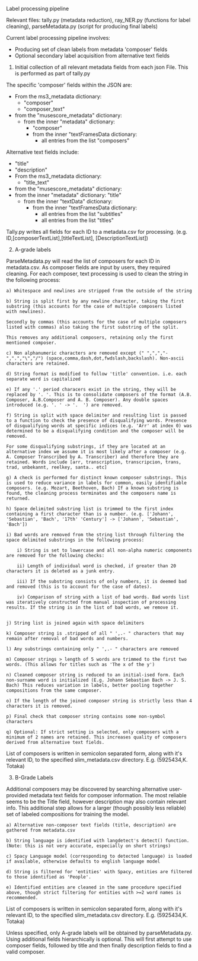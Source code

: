 Label processing pipeline

Relevant files: tally.py (metadata reduction), ray_NER.py (functions for label cleaning), parseMetadata.py (script for producing final labels)

Current label processing pipeline involves:
- Producing set of clean labels from metadata 'composer' fields
- Optional secondary label acquisition from alternative text fields

1) Initial collection of all relevant metadata fields from each json File. This is performed as part of tally.py

The specific 'composer' fields within the JSON are:

- From the ms3_metadata dictionary:
    - "composer" 
    - "composer_text" 
- from the "musescore_metadata" dictionary:
    - from the inner "metadata" dictionary:
        - "composer"
        - from the inner "textFramesData dictionary:
            - all entries from the list "composers"

Alternative text fields include:

- "title"
- "description" 
- From the ms3_metadata dictionary:
    - "title_text"
- from the "musescore_metadata" dictionary:
 - from the inner "metadata" dictionary:
    "title"
    - from the inner "textData" dictionary:
        - from the inner "textFramesData dictionary:
            - all entries from the list "subtitles"
            - all entries from the list "titles"

Tally.py writes all fields for each ID to a metadata.csv for processing. (e.g. ID,[composerTextList],[titleTextList], [DescriptionTextList])

2) A-grade labels

ParseMetadata.py will read the list of composers for each ID in metadata.csv. As composer fields are input by users, they required cleaning. For each composer, text processing is used to clean the string in the following process:

    a) Whitespace and newlines are stripped from the outside of the string

    b) String is split first by any newline character, taking the first substring (this accounts for the case of multiple composers listed with newlines). 
    
    Secondly by commas (this accounts for the case of multiple composers listed with commas) also taking the first substring of the split. 

    This removes any additional composers, retaining only the first mentioned composer.

    c) Non alphanumeric characters are removed except (" ",",","-",".","\","/") (space,comma,dash,dot,fwdslash,backslash). Non-ascii characters are retained.

    d) String format is modified to follow 'title' convention. i.e. each separate word is capitalized

    e) If any '.' period characers exist in the string, they will be replaced by '. '. This is to consolidate composers of the format (A.B. Composer, A.B.Composer and A. B. Composer). Any double spaces introduced (e.g. '. ' -> '.  ') are removed.

    f) String is split with space delimiter and resulting list is passed to a function to check the presence of disqualifying words. Presence of disqualifying words at specific indices (e.g. 'Arr' at index 0) was determined to be a disqualifying condition and the composer will be removed. 
    
    For some disqualifying substrings, if they are located at an alternative index we assume it is most likely after a composer (e.g. A. Composer Transcribed by A. Transcriber) and therefore they are retained. Words include [arr, transcription, transcripcion, trans, trad, unbekannt, reelkey, santa.. etc]

    g) A check is performed for distinct known composer substrings. This is used to reduce variance in labels for common, easily identifiable composers. (e.g. Mozart, Beethoven, Bach) If a known substring is found, the cleaning process terminates and the composers name is returned.

    h) Space delimited substring list is trimmed to the first index containing a first character than is a number. (e.g. ['Johann', 'Sebastian', 'Bach', '17th' 'Century'] -> ['Johann', 'Sebastian', 'Bach'])

    i) Bad words are removed from the string list through filtering the space delimited substrings in the following process:

        i) String is set to lowercase and all non-alpha numeric components are removed for the following checks:

        ii) Length of individual word is checked, if greater than 20 characters it is deleted as a junk entry. 

        iii) If the substring consists of only numbers, it is deemed bad and removed (this is to account for the case of dates). 

        iv) Comparison of string with a list of bad words. Bad words list was iteratively constructed from manual inspection of processing results. If the string is in the list of bad words, we remove it.


    j) String list is joined again with space delimiters

    k) Composer string is .stripped of all " ',.- " characters that may remain after removal of bad words and numbers.

    l) Any substrings containing only " ',.- " characters are removed

    m) Composer strings > length of 5 words are trimmed to the first two words. (This allows for titles such as 'The x of the y')

    n) Cleaned composer string is reduced to an initial-ised form. Each non-surname word is initialized (E.g. Johann Sebastian Bach -> J. S. Bach) This reduces variation in labels, better pooling together compositions from the same composer.

    o) If the length of the joined composer string is strictly less than 4 characters it is removed. 

    p) Final check that composer string contains some non-symbol characters

    q) Optional: If strict setting is selected, only composers with a minimum of 2 names are retained. This increases quality of composers derived from alternative text fields.

List of composers is written in semicolon separated form, along with it's relevant ID, to the specified slim_metadata.csv directory. E.g. (5925434,K. Totaka)


3) B-Grade Labels

Additional composers may be discovered by searching alternative user-provided metadata text fields for composer information. The most reliable seems to be the Title field, however description may also contain relevant info. This additional step allows for a larger (though possibly less reliable) set of labeled compositions for training the model.

    a) Alternative non-composer text fields (title, description) are gathered from metadata.csv

    b) String language is identified with langdetect's detect() function. (Note: this is not very accurate, especially on short strings)

    c) Spacy Language model (corresponding to detected language) is loaded if available, otherwise defaults to english language model

    d) String is filtered for 'entities' with Spacy, entities are filtered to those identified as 'People'.

    e) Identified entities are cleaned in the same procedure specified above, though strict filtering for entities with >=2 word names is recommended.

List of composers is written in semicolon separated form, along with it's relevant ID, to the specified slim_metadata.csv directory. E.g. (5925434,K. Totaka)

Unless specified, only A-grade labels will be obtained by parseMetadata.py. Using additional fields hierarchically is optional. This will first attempt to use composer fields, followed by title and then finally description fields to find a valid composer. 